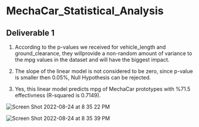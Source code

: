 # MechaCar_Statistical_Analysis

## Deliverable 1 

1. According to the p-values we received for vehicle_length  and ground_clearance, they willprovide a non-random amount of variance to the mpg values in the dataset and will have the biggest impact. 

2. The slope of the linear model is not considered to be zero, since p-value is smaller then 0.05%, Null Hypothesis can be rejected. 

3. Yes, this linear model predicts mpg of MechaCar prototypes  with %71.5 effectivness (R-squared is 0.7149). 

![Screen Shot 2022-08-24 at 8 35 22 PM](https://user-images.githubusercontent.com/103322251/186551533-cac370dd-5d2e-41aa-886d-fa8e7cfcfbe9.png)

![Screen Shot 2022-08-24 at 8 35 39 PM](https://user-images.githubusercontent.com/103322251/186551598-5bcdb053-c0b1-4517-b5c6-7c237707df79.png)
